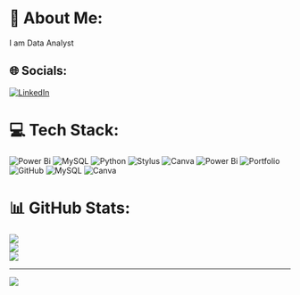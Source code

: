 # 💫 About Me:
I am Data Analyst


## 🌐 Socials:
[![LinkedIn](https://img.shields.io/badge/LinkedIn-%230077B5.svg?logo=linkedin&logoColor=white)](https://linkedin.com/in/www.linkedin.com/in/sachin-d-anaji98) 

# 💻 Tech Stack:
![Power Bi](https://img.shields.io/badge/power_bi-F2C811?style=flat&logo=powerbi&logoColor=black) ![MySQL](https://img.shields.io/badge/mysql-4479A1.svg?style=flat&logo=mysql&logoColor=white) ![Python](https://img.shields.io/badge/python-3670A0?style=flat&logo=python&logoColor=ffdd54) ![Stylus](https://img.shields.io/badge/stylus-%23ff6347.svg?style=flat&logo=stylus&logoColor=white) ![Canva](https://img.shields.io/badge/Canva-%2300C4CC.svg?style=flat&logo=Canva&logoColor=white) ![Power Bi](https://img.shields.io/badge/power_bi-F2C811?style=flat&logo=powerbi&logoColor=black) ![Portfolio](https://img.shields.io/badge/Portfolio-%23000000.svg?style=flat&logo=firefox&logoColor=#FF7139) ![GitHub](https://img.shields.io/badge/github-%23121011.svg?style=flat&logo=github&logoColor=white) ![MySQL](https://img.shields.io/badge/mysql-4479A1.svg?style=flat&logo=mysql&logoColor=white) ![Canva](https://img.shields.io/badge/Canva-%2300C4CC.svg?style=flat&logo=Canva&logoColor=white)
# 📊 GitHub Stats:
![](https://github-readme-stats.vercel.app/api?username=Sachindanaji&theme=dark&hide_border=false&include_all_commits=true&count_private=true)<br/>
![](https://github-readme-streak-stats.herokuapp.com/?user=Sachindanaji&theme=dark&hide_border=false)<br/>
![](https://github-readme-stats.vercel.app/api/top-langs/?username=Sachindanaji&theme=dark&hide_border=false&include_all_commits=true&count_private=true&layout=compact)

---
[![](https://visitcount.itsvg.in/api?id=Sachindanaji&icon=0&color=0)](https://visitcount.itsvg.in)

<!-- Proudly created with GPRM ( https://gprm.itsvg.in ) -->
